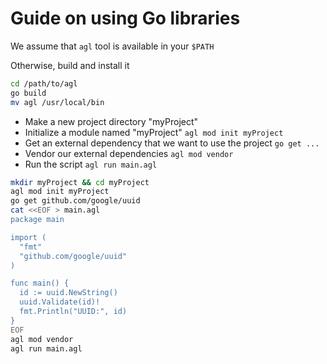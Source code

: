 # Guide on using Go libraries

We assume that `agl` tool is available in your `$PATH`  

Otherwise, build and install it  
```sh
cd /path/to/agl
go build
mv agl /usr/local/bin
```

- Make a new project directory "myProject"
- Initialize a module named "myProject" `agl mod init myProject`
- Get an external dependency that we want to use the project `go get ...`
- Vendor our external dependencies `agl mod vendor`
- Run the script `agl run main.agl`

```sh
mkdir myProject && cd myProject
agl mod init myProject
go get github.com/google/uuid
cat <<EOF > main.agl
package main

import (
  "fmt"
  "github.com/google/uuid"
)

func main() {
  id := uuid.NewString()
  uuid.Validate(id)!
  fmt.Println("UUID:", id)
}
EOF
agl mod vendor
agl run main.agl
```